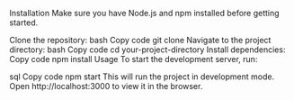 Installation
Make sure you have Node.js and npm installed before getting started.

Clone the repository:
bash
Copy code
git clone <link to your repository>
Navigate to the project directory:
bash
Copy code
cd your-project-directory
Install dependencies:
Copy code
npm install
Usage
To start the development server, run:

sql
Copy code
npm start
This will run the project in development mode. Open http://localhost:3000 to view it in the browser.

